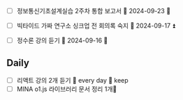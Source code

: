 - [ ] 정보통신기초설계실습 2주차 통합 보고서 📅 2024-09-23 🔽 
- [ ] 빅타이드 가짜 연구소 싱크업 전 회의록 숙지 📅 2024-09-17 ⏫ 
- [ ] 정수론 강의 듣기 📅 2024-09-16 🔽 


## Daily
- [ ] 리액트 강의 2개 듣기 🔁 every day 🏁 keep 
- [ ] MINA o1.js 라이브러리 문서 정리 1개🔁 